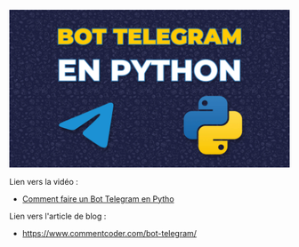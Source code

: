 [![Comment faire un Bot Telegram en Python](bot-telegram-python.jpg)](https://www.youtube.com/watch?v=vF7MaDR6zX4)

Lien vers la vidéo : 
- [Comment faire un Bot Telegram en Pytho](https://www.youtube.com/watch?v=vF7MaDR6zX4)

Lien vers l'article de blog :
- https://www.commentcoder.com/bot-telegram/
